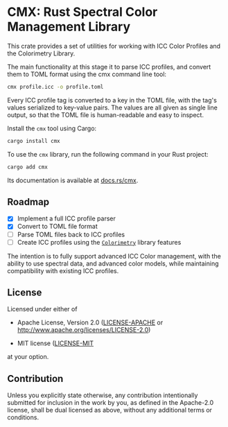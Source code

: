 # CMX: Rust Spectral Color Management Library
<!-- cargo-rdme start -->

This crate provides a set of utilities for working with ICC Color Profiles
and the Colorimetry Library.

The main functionality at this stage it to parse ICC profiles, and convert them
to TOML format using the cmx command line tool:

```bash
cmx profile.icc -o profile.toml
 ```
Every ICC profile tag is converted to a key in the TOML file, with the tag's
values serialized to key-value pairs.
The values are all given as single line output, so that the TOML file is
human-readable and easy to inspect.

Install the `cmx` tool using Cargo:

```bash
cargo install cmx
```

To use the `cmx` library, run the following command in your Rust project:

```bash
cargo add cmx
```

Its documentation is available at [docs.rs/cmx](https://docs.rs/cmx).

## Roadmap

- [X] Implement a full ICC profile parser
- [X] Convert to TOML file format
- [ ] Parse TOML files back to ICC profiles
- [ ] Create ICC profiles using the [`Colorimetry`](https://docs.rs/colorimetry/latest/colorimetry/) library features

The intention is to fully support advanced ICC Color management,
with the ability to use spectral data, and advanced color models,
while maintaining compatibility with existing ICC profiles.

<!-- cargo-rdme end -->

## License

Licensed under either of

- Apache License, Version 2.0
  ([LICENSE-APACHE](LICENSE-APACHE) or <http://www.apache.org/licenses/LICENSE-2.0>)

- MIT license
  ([LICENSE-MIT](LICENSE-MIT)

at your option.

## Contribution

Unless you explicitly state otherwise, any contribution intentionally submitted
for inclusion in the work by you, as defined in the Apache-2.0 license, shall be
dual licensed as above, without any additional terms or conditions.
